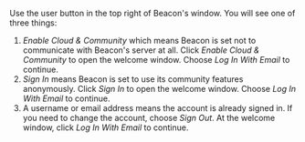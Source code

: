Use the user button in the top right of Beacon's window. You will see one of three things:
1. _Enable Cloud & Community_ which means Beacon is set not to communicate with Beacon's server at all. Click _Enable Cloud & Community_ to open the welcome window. Choose _Log In With Email_ to continue.
2. _Sign In_ means Beacon is set to use its community features anonymously. Click _Sign In_ to open the welcome window. Choose _Log In With Email_ to continue.
3. A username or email address means the account is already signed in. If you need to change the account, choose _Sign Out_. At the welcome window, click _Log In With Email_ to continue.